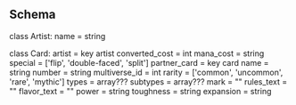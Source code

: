 ## Schema


class Artist:
	name = string

class Card:
	artist = key artist
	converted_cost =  int
	mana_cost =  string
	special = ['flip', 'double-faced', 'split']
	partner_card = key card
	name = string
	number = string
	multiverse_id = int
	rarity = ['common', 'uncommon', 'rare', 'mythic']
	types = array???
	subtypes = array???
	mark = ""
	rules_text = ""
	flavor_text = ""
	power = string
	toughness = string
	expansion = string 

